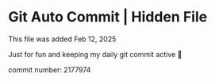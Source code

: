 # Git Auto Commit | Hidden File

This file was added Feb 12, 2025

Just for fun and keeping my daily git commit active 🤪

commit number: 2177974
